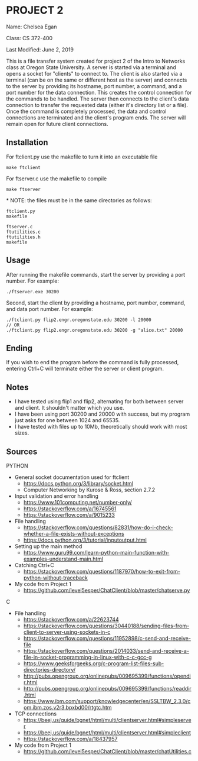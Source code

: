 # PROJECT 2
Name: Chelsea Egan

Class: CS 372-400

Last Modified: June 2, 2019

This is a file transfer system created for project 2 of the Intro to Networks class at Oregon State University. A server is started via a terminal and opens a socket for "clients" to connect to. The client is also started via a terminal (can be on the same or different host as the server) and connects to the server by providing its hostname, port number, a command, and a port number for the data connection. This creates the control connection for the commands to be handled. The server then connects to the client's data connection to transfer the requested data (either it's directory list or a file). Once the command is completely processed, the data and control connections are terminated and the client's program ends. The server will remain open for future client connections.


## Installation
For ftclient.py use the makefile to turn it into an executable file
```
make ftclient
```
For ftserver.c use the makefile to compile
```
make ftserver
```
\* NOTE: the files must be in the same directories as follows:
```
ftclient.py
makefile
```
```
ftserver.c
ftutilities.c
ftutilities.h
makefile
```

## Usage
After running the makefile commands, start the server by providing a port number. For example:
```
./ftserver.exe 30200
```
Second, start the client by providing a hostname, port number, command, and data port number. For example:
```
./ftclient.py flip2.engr.oregonstate.edu 30200 -l 20000
// OR
./ftclient.py flip2.engr.oregonstate.edu 30200 -g "alice.txt" 20000
```


## Ending
If you wish to end the program before the command is fully processed, entering Ctrl+C will terminate either the server or client program.


## Notes
- I have tested using flip1 and flip2, alternating for both between server and client. It shouldn't matter which you use.
- I have been using port 30200 and 20000 with success, but my program just asks for one between 1024 and 65535.
- I have tested with files up to 10Mb, theoretically should work with most sizes.


## Sources
PYTHON
- General socket documentation used for ftclient
	- https://docs.python.org/3/library/socket.html
	- Computer Networking by Kurose & Ross, section 2.7.2
- Input validation and error handling
	- https://www.101computing.net/number-only/
	- https://stackoverflow.com/a/16745561
	- https://stackoverflow.com/a/9015233
- File handling
	- https://stackoverflow.com/questions/82831/how-do-i-check-whether-a-file-exists-without-exceptions
	- https://docs.python.org/3/tutorial/inputoutput.html
- Setting up the main method
	- https://www.guru99.com/learn-python-main-function-with-examples-understand-main.html
- Catching Ctrl+C
	- https://stackoverflow.com/questions/1187970/how-to-exit-from-python-without-traceback
- My code from Project 1
	- https://github.com/level5esper/ChatClient/blob/master/chatserve.py

C
- File handling
	- https://stackoverflow.com/a/22623744
	- https://stackoverflow.com/questions/30440188/sending-files-from-client-to-server-using-sockets-in-c
	- https://stackoverflow.com/questions/11952898/c-send-and-receive-file
	- https://stackoverflow.com/questions/2014033/send-and-receive-a-file-in-socket-programming-in-linux-with-c-c-gcc-g
	- https://www.geeksforgeeks.org/c-program-list-files-sub-directories-directory/
	- http://pubs.opengroup.org/onlinepubs/009695399/functions/opendir.html
	- http://pubs.opengroup.org/onlinepubs/009695399/functions/readdir.html
	- https://www.ibm.com/support/knowledgecenter/en/SSLTBW_2.3.0/com.ibm.zos.v2r3.bpxbd00/rtgtc.htm
- TCP connections
	- https://beej.us/guide/bgnet/html/multi/clientserver.html#simpleserver	
	- https://beej.us/guide/bgnet/html/multi/clientserver.html#simpleclient
	- https://stackoverflow.com/a/18437957
- My code from Project 1
	- https://github.com/level5esper/ChatClient/blob/master/chatUtilities.c
